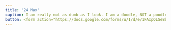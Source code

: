 ```yaml
---
title: '24 Max'
caption: I am really not as dumb as I look. I am a doodle, NOT a poodle, but this groomer insisted on giving me a dumb poodle haircut and a ridiculous blow out. Have pity on me, and my 60% poodle DNA, and vote for me! 
button: <form action="https://docs.google.com/forms/u/1/d/e/1FAIpQLSeBblQMqbBMeuApn2iPdutPu_wvMXp7h9YlIcRDEgHzWuKEQw/formResponse" method="post"><div class="form-element"></div><span>Votes</span><input type="text" name="entry.278969120" required placeholder="$"></br><span>Email</span><input type="text" name="entry.882766101" required><button type="submit" name="button">Cast Votes</button></form>
---
```

